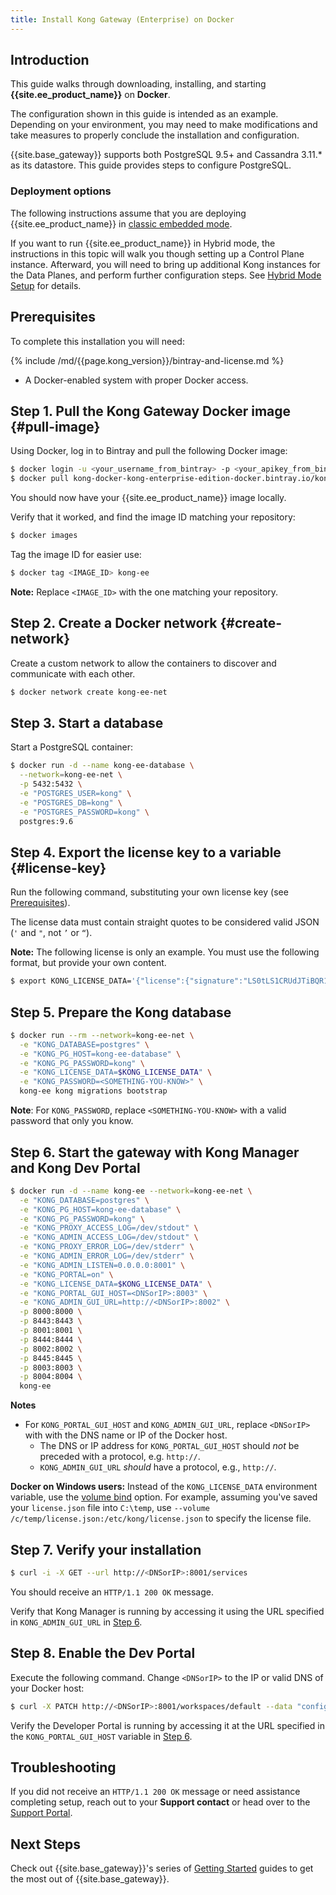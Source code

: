 ```yaml
---
title: Install Kong Gateway (Enterprise) on Docker
---
```


## Introduction

This guide walks through downloading, installing, and starting **{{site.ee_product_name}}** on **Docker**.

The configuration shown in this guide is intended as an example. Depending on your
environment, you may need to make modifications and take measures to properly conclude
the installation and configuration.

{{site.base_gateway}} supports both PostgreSQL 9.5+ and Cassandra 3.11.* as its datastore. This guide provides
steps to configure PostgreSQL.

### Deployment options

The following instructions assume that you are deploying {{site.ee_product_name}} in [classic embedded mode](/enterprise/{{page.kong_version}}/deployment/deployment-options).

If you want to run {{site.ee_product_name}} in Hybrid mode, the instructions in this topic will walk you though setting up a Control Plane instance. Afterward, you will need to bring up additional Kong instances for the Data Planes, and perform further configuration steps. See [Hybrid Mode Setup](/enterprise/{{page.kong_version}}/deployment/hybrid-mode-setup) for details.

## Prerequisites

To complete this installation you will need:

{% include /md/{{page.kong_version}}/bintray-and-license.md %}
* A Docker-enabled system with proper Docker access.

## Step 1. Pull the Kong Gateway Docker image {#pull-image}

Using Docker, log in to Bintray and pull the following Docker image:

```bash
$ docker login -u <your_username_from_bintray> -p <your_apikey_from_bintray> kong-docker-kong-enterprise-edition-docker.bintray.io
$ docker pull kong-docker-kong-enterprise-edition-docker.bintray.io/kong-enterprise-edition:{{page.kong_versions[10].version}}-alpine
```

You should now have your {{site.ee_product_name}} image locally.

Verify that it worked, and find the image ID matching your repository:

```bash
$ docker images
```

Tag the image ID for easier use:

```bash
$ docker tag <IMAGE_ID> kong-ee
```

**Note:** Replace `<IMAGE_ID>` with the one matching your repository.

## Step 2. Create a Docker network {#create-network}

Create a custom network to allow the containers to discover and communicate with each other.

```bash
$ docker network create kong-ee-net
```

## Step 3. Start a database

Start a PostgreSQL container:

```bash
$ docker run -d --name kong-ee-database \
  --network=kong-ee-net \
  -p 5432:5432 \
  -e "POSTGRES_USER=kong" \
  -e "POSTGRES_DB=kong" \
  -e "POSTGRES_PASSWORD=kong" \
  postgres:9.6
```

## Step 4. Export the license key to a variable {#license-key}

Run the following command, substituting your own license key (see
[Prerequisites](#prerequisites)).

The license data must contain straight quotes to be considered valid JSON
(`'` and `"`, not `’` or `“`).

<div class="alert alert-ee blue">
<b>Note:</b>
The following license is only an example. You must use the following format,
but provide your own content.
</div>

```bash
$ export KONG_LICENSE_DATA='{"license":{"signature":"LS0tLS1CRUdJTiBQR1AgTUVTU0FHRS0tLS0tClZlcnNpb246IEdudVBHIHYyCgpvd0did012TXdDSFdzMTVuUWw3dHhLK01wOTJTR0tLWVc3UU16WTBTVTVNc2toSVREWk1OTFEzVExJek1MY3dTCjA0ek1UVk1OREEwc2pRM04wOHpNalZKVHpOTE1EWk9TVTFLTXpRMVRVNHpTRXMzTjA0d056VXdUTytKWUdNUTQKR05oWW1VQ21NWEJ4Q3NDc3lMQmorTVBmOFhyWmZkNkNqVnJidmkyLzZ6THhzcitBclZtcFZWdnN1K1NiKzFhbgozcjNCeUxCZzdZOVdFL2FYQXJ0NG5lcmVpa2tZS1ozMlNlbGQvMm5iYkRzcmdlWFQzek1BQUE9PQo9b1VnSgotLS0tLUVORCBQR1AgTUVTU0FHRS0tLS0tCg=","payload":{"customer":"Test Company Inc","license_creation_date":"2017-11-08","product_subscription":"Kong Enterprise","admin_seats":"5","support_plan":"None","license_expiration_date":"2017-11-10","license_key":"00141000017ODj3AAG_a1V41000004wT0OEAU"},"version":1}}'
```

## Step 5. Prepare the Kong database

```bash
$ docker run --rm --network=kong-ee-net \
  -e "KONG_DATABASE=postgres" \
  -e "KONG_PG_HOST=kong-ee-database" \
  -e "KONG_PG_PASSWORD=kong" \
  -e "KONG_LICENSE_DATA=$KONG_LICENSE_DATA" \
  -e "KONG_PASSWORD=<SOMETHING-YOU-KNOW>" \
  kong-ee kong migrations bootstrap
```
**Note**: For `KONG_PASSWORD`, replace `<SOMETHING-YOU-KNOW>` with a valid password that only you know.

## Step 6. Start the gateway with Kong Manager and Kong Dev Portal

```bash
$ docker run -d --name kong-ee --network=kong-ee-net \
  -e "KONG_DATABASE=postgres" \
  -e "KONG_PG_HOST=kong-ee-database" \
  -e "KONG_PG_PASSWORD=kong" \
  -e "KONG_PROXY_ACCESS_LOG=/dev/stdout" \
  -e "KONG_ADMIN_ACCESS_LOG=/dev/stdout" \
  -e "KONG_PROXY_ERROR_LOG=/dev/stderr" \
  -e "KONG_ADMIN_ERROR_LOG=/dev/stderr" \
  -e "KONG_ADMIN_LISTEN=0.0.0.0:8001" \
  -e "KONG_PORTAL=on" \
  -e "KONG_LICENSE_DATA=$KONG_LICENSE_DATA" \
  -e "KONG_PORTAL_GUI_HOST=<DNSorIP>:8003" \
  -e "KONG_ADMIN_GUI_URL=http://<DNSorIP>:8002" \
  -p 8000:8000 \
  -p 8443:8443 \
  -p 8001:8001 \
  -p 8444:8444 \
  -p 8002:8002 \
  -p 8445:8445 \
  -p 8003:8003 \
  -p 8004:8004 \
  kong-ee
```

**Notes**
- For `KONG_PORTAL_GUI_HOST` and `KONG_ADMIN_GUI_URL`, replace `<DNSorIP>` with with the DNS name or IP of the Docker host.
  * The DNS or IP address for `KONG_PORTAL_GUI_HOST` should _not_ be preceded with a protocol, e.g. `http://`.
  * `KONG_ADMIN_GUI_URL` _should_ have a protocol, e.g., `http://`.


**Docker on Windows users:** Instead of the `KONG_LICENSE_DATA` environment variable, use the [volume bind](https://docs.docker.com/engine/reference/commandline/run/#options) option. For example, assuming you've saved your `license.json` file into `C:\temp`, use `--volume /c/temp/license.json:/etc/kong/license.json` to specify the license file.

## Step 7. Verify your installation

```bash
$ curl -i -X GET --url http://<DNSorIP>:8001/services
```

You should receive an `HTTP/1.1 200 OK` message.

Verify that Kong Manager is running by accessing it using the URL specified in `KONG_ADMIN_GUI_URL` in [Step 6](#step-6-start-kong-enterprise-with-kong-manager-and-kong-developer-portal-enabled).

## Step 8. Enable the Dev Portal

Execute the following command. Change `<DNSorIP>` to the IP or valid DNS of your Docker host:

  ```bash
  $ curl -X PATCH http://<DNSorIP>:8001/workspaces/default --data "config.portal=true"
  ```

Verify the Developer Portal is running by accessing it at the URL specified in the `KONG_PORTAL_GUI_HOST` variable in [Step 6](#step-6-start-kong-enterprise-with-kong-manager-and-kong-developer-portal-enabled).

## Troubleshooting

If you did not receive an `HTTP/1.1 200 OK` message or need assistance completing
setup, reach out to your **Support contact** or head over to the
[Support Portal](https://support.konghq.com/support/s/).


## Next Steps

Check out {{site.base_gateway}}'s series of
[Getting Started](/getting-started-guide/overview) guides to get the most
out of {{site.base_gateway}}.
